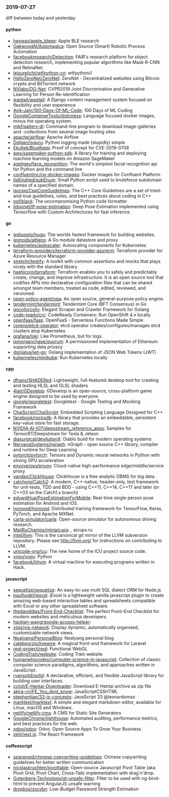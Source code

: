 ### 2019-07-27
diff between today and yesterday

#### python
* [hexway/apple_bleee](https://github.com/hexway/apple_bleee): Apple BLE research
* [OakwoodAI/Automagica](https://github.com/OakwoodAI/Automagica):  Open Source (Smart) Robotic Process Automation
* [facebookresearch/Detectron](https://github.com/facebookresearch/Detectron): FAIR's research platform for object detection research, implementing popular algorithms like Mask R-CNN and RetinaNet.
* [leisurelicht/wtfpython-cn](https://github.com/leisurelicht/wtfpython-cn): wtfpython// 
* [HelloZeroNet/ZeroNet](https://github.com/HelloZeroNet/ZeroNet): ZeroNet - Decentralized websites using Bitcoin crypto and BitTorrent network
* [NVlabs/DG-Net](https://github.com/NVlabs/DG-Net): CVPR2019 Joint Discriminative and Generative Learning for Person Re-identification
* [wagtail/wagtail](https://github.com/wagtail/wagtail): A Django content management system focused on flexibility and user experience
* [Avik-Jain/100-Days-Of-ML-Code](https://github.com/Avik-Jain/100-Days-Of-ML-Code): 100 Days of ML Coding
* [GoogleContainerTools/distroless](https://github.com/GoogleContainerTools/distroless):  Language focused docker images, minus the operating system.
* [mikf/gallery-dl](https://github.com/mikf/gallery-dl): Command-line program to download image-galleries and -collections from several image hosting sites
* [apache/airflow](https://github.com/apache/airflow): Apache Airflow
* [Delgan/loguru](https://github.com/Delgan/loguru): Python logging made (stupidly) simple
* [Ekultek/BlueKeep](https://github.com/Ekultek/BlueKeep): Proof of concept for CVE-2019-0708
* [aws/sagemaker-python-sdk](https://github.com/aws/sagemaker-python-sdk): A library for training and deploying machine learning models on Amazon SageMaker
* [ageitgey/face_recognition](https://github.com/ageitgey/face_recognition): The world's simplest facial recognition api for Python and the command line
* [confluentinc/cp-docker-images](https://github.com/confluentinc/cp-docker-images): Docker images for Confluent Platform.
* [itsKindred/subEnum](https://github.com/itsKindred/subEnum): Small Python script used to bruteforce subdomain names of a specified domain.
* [isocpp/CppCoreGuidelines](https://github.com/isocpp/CppCoreGuidelines): The C++ Core Guidelines are a set of tried-and-true guidelines, rules, and best practices about coding in C++
* [psf/black](https://github.com/psf/black): The uncompromising Python code formatter
* [ildoonet/tf-pose-estimation](https://github.com/ildoonet/tf-pose-estimation): Deep Pose Estimation implemented using Tensorflow with Custom Architectures for fast inference.

#### go
* [gohugoio/hugo](https://github.com/gohugoio/hugo): The worlds fastest framework for building websites.
* [gomods/athens](https://github.com/gomods/athens): A Go module datastore and proxy
* [kubernetes/autoscaler](https://github.com/kubernetes/autoscaler): Autoscaling components for Kubernetes
* [terraform-providers/terraform-provider-azurerm](https://github.com/terraform-providers/terraform-provider-azurerm): Terraform provider for Azure Resource Manager
* [stretchr/testify](https://github.com/stretchr/testify): A toolkit with common assertions and mocks that plays nicely with the standard library
* [hashicorp/terraform](https://github.com/hashicorp/terraform): Terraform enables you to safely and predictably create, change, and improve infrastructure. It is an open source tool that codifies APIs into declarative configuration files that can be shared amongst team members, treated as code, edited, reviewed, and versioned.
* [open-policy-agent/opa](https://github.com/open-policy-agent/opa): An open source, general-purpose policy engine.
* [tendermint/tendermint](https://github.com/tendermint/tendermint):  Tendermint Core (BFT Consensus) in Go
* [gocolly/colly](https://github.com/gocolly/colly): Elegant Scraper and Crawler Framework for Golang
* [code-ready/crc](https://github.com/code-ready/crc): CodeReady Containers: Run OpenShift 4.x locally
* [openfaas/faas](https://github.com/openfaas/faas): OpenFaaS - Serverless Functions Made Simple
* [coreos/etcd-operator](https://github.com/coreos/etcd-operator): etcd operator creates/configures/manages etcd clusters atop Kubernetes
* [grafana/loki](https://github.com/grafana/loki): Like Prometheus, but for logs.
* [jpmorganchase/quorum](https://github.com/jpmorganchase/quorum): A permissioned implementation of Ethereum supporting data privacy
* [dgrijalva/jwt-go](https://github.com/dgrijalva/jwt-go): Golang implementation of JSON Web Tokens (JWT)
* [kubernetes/minikube](https://github.com/kubernetes/minikube): Run Kubernetes locally

#### cpp
* [dfranx/SHADERed](https://github.com/dfranx/SHADERed): Lightweight, full-featured desktop tool for creating and testing HLSL and GLSL shaders
* [4ian/GDevelop](https://github.com/4ian/GDevelop):  GDevelop is an open-source, cross-platform game engine designed to be used by everyone.
* [google/googletest](https://github.com/google/googletest): Googletest - Google Testing and Mocking Framework
* [ChaiScript/ChaiScript](https://github.com/ChaiScript/ChaiScript): Embedded Scripting Language Designed for C++
* [facebook/rocksdb](https://github.com/facebook/rocksdb): A library that provides an embeddable, persistent key-value store for fast storage.
* [NVIDIA-AI-IOT/deepstream_reference_apps](https://github.com/NVIDIA-AI-IOT/deepstream_reference_apps): Samples for TensorRT/Deepstream for Tesla & Jetson
* [diasurgical/devilutionX](https://github.com/diasurgical/devilutionX): Diablo build for modern operating systems
* [NervanaSystems/ngraph](https://github.com/NervanaSystems/ngraph): nGraph - open source C++ library, compiler and runtime for Deep Learning
* [pytorch/pytorch](https://github.com/pytorch/pytorch): Tensors and Dynamic neural networks in Python with strong GPU acceleration
* [envoyproxy/envoy](https://github.com/envoyproxy/envoy): Cloud-native high-performance edge/middle/service proxy
* [yandex/ClickHouse](https://github.com/yandex/ClickHouse): ClickHouse is a free analytic DBMS for big data.
* [catchorg/Catch2](https://github.com/catchorg/Catch2): A modern, C++-native, header-only, test framework for unit-tests, TDD and BDD - using C++11, C++14, C++17 and later (or C++03 on the Catch1.x branch)
* [edvardHua/PoseEstimationForMobile](https://github.com/edvardHua/PoseEstimationForMobile):  Real-time single person pose estimation for Android and iOS.
* [horovod/horovod](https://github.com/horovod/horovod): Distributed training framework for TensorFlow, Keras, PyTorch, and Apache MXNet.
* [carla-simulator/carla](https://github.com/carla-simulator/carla): Open-source simulator for autonomous driving research.
* [MailRuChamps/miniaicups](https://github.com/MailRuChamps/miniaicups): ,     aicups.ru
* [intel/llvm](https://github.com/intel/llvm): This is the canonical git mirror of the LLVM subversion repository. Please see http://llvm.org/ for instructions on contributing to LLVM.
* [unicode-org/icu](https://github.com/unicode-org/icu): The new home of the ICU project source code.
* [vnpy/vnpy](https://github.com/vnpy/vnpy): Python
* [facebook/hhvm](https://github.com/facebook/hhvm): A virtual machine for executing programs written in Hack.

#### javascript
* [sequelize/sequelize](https://github.com/sequelize/sequelize): An easy-to-use multi SQL dialect ORM for Node.js
* [paulhodel/jexcel](https://github.com/paulhodel/jexcel): jExcel is a lightweight vanilla javascript plugin to create amazing web-based interactive tables and spreadsheets compatible with Excel or any other spreadsheet software.
* [thedaviddias/Front-End-Checklist](https://github.com/thedaviddias/Front-End-Checklist):  The perfect Front-End Checklist for modern websites and meticulous developers
* [haotian-wang/google-access-helper](https://github.com/haotian-wang/google-access-helper): 
* [visjs/vis-network](https://github.com/visjs/vis-network): Display dynamic, automatically organised, customizable network views.
* [Nealyang/PersonalBlog](https://github.com/Nealyang/PersonalBlog):  Nealyang personal blog
* [calebporzio/livewire](https://github.com/calebporzio/livewire): A magical front-end framework for Laravel
* [regl-project/regl](https://github.com/regl-project/regl):  Functional WebGL
* [CodingTrain/website](https://github.com/CodingTrain/website): Coding Train website
* [humanwhocodes/computer-science-in-javascript](https://github.com/humanwhocodes/computer-science-in-javascript): Collection of classic computer science paradigms, algorithms, and approaches written in JavaScript.
* [ryansolid/solid](https://github.com/ryansolid/solid): A declarative, efficient, and flexible JavaScript library for building user interfaces.
* [ccloli/E-Hentai-Downloader](https://github.com/ccloli/E-Hentai-Downloader): Download E-Hentai archive as zip file
* [akira-cn/FE_You_dont_know](https://github.com/akira-cn/FE_You_dont_know): JavaScriptCSSHTML
* [stephentian/33-js-concepts](https://github.com/stephentian/33-js-concepts):   JavaScript 33 @leonardomso
* [marktext/marktext](https://github.com/marktext/marktext): A simple and elegant markdown editor, available for Linux, macOS and Windows.
* [netlify/netlify-cms](https://github.com/netlify/netlify-cms): A CMS for Static Site Generators
* [GoogleChrome/lighthouse](https://github.com/GoogleChrome/lighthouse): Automated auditing, performance metrics, and best practices for the web.
* [odoo/odoo](https://github.com/odoo/odoo): Odoo. Open Source Apps To Grow Your Business.
* [zeit/next.js](https://github.com/zeit/next.js): The React Framework

#### coffeescript
* [sparanoid/chinese-copywriting-guidelines](https://github.com/sparanoid/chinese-copywriting-guidelines): Chinese copywriting guidelines for better written communication
* [nicolaskruchten/pivottable](https://github.com/nicolaskruchten/pivottable): Open-source Javascript Pivot Table (aka Pivot Grid, Pivot Chart, Cross-Tab) implementation with drag'n'drop.
* [Gutenberg-Technology/gt-unsafe-filter](https://github.com/Gutenberg-Technology/gt-unsafe-filter): Filter to be used with ng-bind-html to prevent AngularJS unsafe warning
* [dropbox/zxcvbn](https://github.com/dropbox/zxcvbn): Low-Budget Password Strength Estimation
